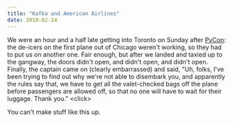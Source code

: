 ```yaml
---
title: "Kafka and American Airlines"
date: 2010-02-24
---
```

We were an hour and a half late getting into Toronto on Sunday after <a href="http://us.pycon.org/2010">PyCon</a>: the de-icers on the first plane out of Chicago weren't working, so they had to put us on another one. Fair enough, but after we landed and taxied up to the gangway, the doors didn't open, and didn't open, and didn't open. Finally, the captain came on (clearly embarrassed) and said, "Uh, folks, I've been trying to find out why we're not able to disembark you, and apparently the rules say that, we have to get all the valet-checked bags off the plane before passengers are allowed off, so that no one will have to wait for their luggage. Thank you." &lt;click&gt;

You can't make stuff like this up.
